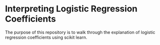 # Interpreting Logistic Regression Coefficients

The purpose of this repository is to walk through the explanation of logistic regression coefficients using scikit learn.
